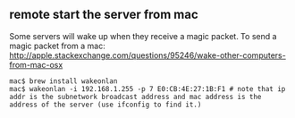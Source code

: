## remote start the server from mac 

Some servers will wake up when they receive a magic packet. To send a magic packet from a mac: http://apple.stackexchange.com/questions/95246/wake-other-computers-from-mac-osx 

    mac$ brew install wakeonlan 
    mac$ wakeonlan -i 192.168.1.255 -p 7 E0:CB:4E:27:1B:F1 # note that ip addr is the subnetwork broadcast address and mac address is the address of the server (use ifconfig to find it.) 
    

